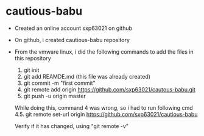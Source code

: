 # cautious-babu

* Created an online account sxp63021 on github
* On github, i created cautious-babu repository

* From the vmware linux, i did the following commands to 
  add the files in this repository

  1. git init
  2. git add REAMDE.md (this file was already created)
  3. git commit -m "first commit"
  4. git remote add origin https://github.com/sxp63021/cautous-babu.git
  5. git push -u origin master

  While doing this, command 4 was wrong, so i had to run following cmd
  4.5. git remote set-url origin https://github.com/sxp63021/cautious-babu

  Verify if it has changed, using "git remote -v"




